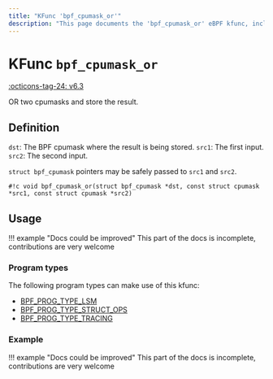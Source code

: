 ```yaml
---
title: "KFunc 'bpf_cpumask_or'"
description: "This page documents the 'bpf_cpumask_or' eBPF kfunc, including its definition, usage, program types that can use it, and examples."
---
```

# KFunc `bpf_cpumask_or`

<!-- [FEATURE_TAG](bpf_cpumask_or) -->
[:octicons-tag-24: v6.3](https://github.com/torvalds/linux/commit/516f4d3397c9e90f4da04f59986c856016269aa1)
<!-- [/FEATURE_TAG] -->

OR two cpumasks and store the result.

## Definition

`dst`: The BPF cpumask where the result is being stored.
`src1`: The first input.
`src2`: The second input.

`struct bpf_cpumask` pointers may be safely passed to `src1` and `src2`.

<!-- [KFUNC_DEF] -->
`#!c void bpf_cpumask_or(struct bpf_cpumask *dst, const struct cpumask *src1, const struct cpumask *src2)`
<!-- [/KFUNC_DEF] -->

## Usage

!!! example "Docs could be improved"
    This part of the docs is incomplete, contributions are very welcome

### Program types

The following program types can make use of this kfunc:

<!-- [KFUNC_PROG_REF] -->
- [BPF_PROG_TYPE_LSM](../program-type/BPF_PROG_TYPE_LSM.md)
- [BPF_PROG_TYPE_STRUCT_OPS](../program-type/BPF_PROG_TYPE_STRUCT_OPS.md)
- [BPF_PROG_TYPE_TRACING](../program-type/BPF_PROG_TYPE_TRACING.md)
<!-- [/KFUNC_PROG_REF] -->

### Example

!!! example "Docs could be improved"
    This part of the docs is incomplete, contributions are very welcome

